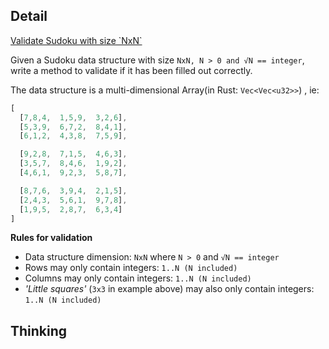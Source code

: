 ## Detail

[Validate Sudoku with size \`NxN\`](https://www.codewars.com/kata/540afbe2dc9f615d5e000425)

Given a Sudoku data structure with size `NxN, N > 0 and √N == integer`, write a method to validate if it has been filled out correctly.

The data structure is a multi-dimensional Array(in Rust: `Vec<Vec<u32>>`) , ie:

```rust
[
  [7,8,4,  1,5,9,  3,2,6],
  [5,3,9,  6,7,2,  8,4,1],
  [6,1,2,  4,3,8,  7,5,9],

  [9,2,8,  7,1,5,  4,6,3],
  [3,5,7,  8,4,6,  1,9,2],
  [4,6,1,  9,2,3,  5,8,7],

  [8,7,6,  3,9,4,  2,1,5],
  [2,4,3,  5,6,1,  9,7,8],
  [1,9,5,  2,8,7,  6,3,4]
]
```

**Rules for validation**

- Data structure dimension: `NxN` where `N > 0` and `√N == integer`
- Rows may only contain integers: `1..N (N included)`
- Columns may only contain integers: `1..N (N included)`
- *'Little squares'* (`3x3` in example above) may also only contain integers: `1..N (N included)`

## Thinking

